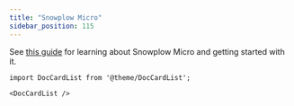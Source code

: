 ```yaml
---
title: "Snowplow Micro"
sidebar_position: 115
---
```


See [this guide](/docs/testing-debugging/snowplow-micro/index.md) for learning about Snowplow Micro and getting started with it.

```mdx-code-block
import DocCardList from '@theme/DocCardList';

<DocCardList />
```

